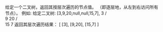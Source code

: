 
给定一个二叉树，返回其按层次遍历的节点值。 （即逐层地，从左到右访问所有节点）。
例如:
给定二叉树: [3,9,20,null,null,15,7],
    3
   / \
  9  20
    /  \
   15   7
返回其层次遍历结果：
[
  [3],
  [9,20],
  [15,7]
]